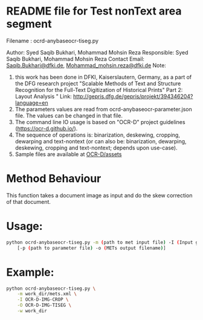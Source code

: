 # README file for Test nonText area segment

Filename : ocrd-anybaseocr-tiseg.py

Author: Syed Saqib Bukhari, Mohammad Mohsin Reza
Responsible: Syed Saqib Bukhari, Mohammad Mohsin Reza
Contact Email: Saqib.Bukhari@dfki.de, Mohammad_mohsin.reza@dfki.de
Note: 
1. this work has been done in DFKI, Kaiserslautern, Germany, as a part of the DFG research project "Scalable Methods of Text and Structure Recognition for the Full-Text Digitization of Historical Prints" Part 2: Layout Analysis "
Link: http://gepris.dfg.de/gepris/projekt/394346204?language=en
2. The parameters values are read from ocrd-anybaseocr-parameter.json file. The values can be changed in that file.
3. The command line IO usage is based on "OCR-D" project guidelines (https://ocr-d.github.io/). 
4. The sequence of operations is: binarization, deskewing, cropping, dewarping and text-nontext (or can also be: binarization, dewarping, deskewing, cropping and text-nontext; depends upon use-case).
5. Sample files are available at [OCR-D/assets](https://github.com/OCR-D/ocrd-assets/tree/master/data/dfki-testdata)

# Method Behaviour 
This function takes a document image as input and do the skew correction of that document.

# Usage:
```sh
python ocrd-anybaseocr-tiseg.py -m (path to met input file) -I (Input group name) -O (Output group name) -w (Working directory)
	[-p (path to parameter file) -o (METs output filename)]
```
# Example:
```sh
python ocrd-anybaseocr-tiseg.py \
	-m work_dir/mets.xml \
	-I OCR-D-IMG-CROP \
	-O OCR-D-IMG-TISEG \
	-w work_dir
```
